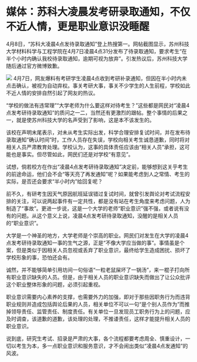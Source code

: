 # 媒体：苏科大凌晨发考研录取通知，不仅不近人情，更是职业意识没睡醒

4月8日，“苏科大凌晨4点发待录取通知”登上热搜第一。网帖截图显示，苏州科技大学材料科学与工程学院在4月7日凌晨4点31分发布了待录取通知，要求考生“在半个小时内确认我校待录取通知，逾期可视为放弃”。引发热议后，苏州科技大学随后通过官方微博致歉。

![](https://inews.gtimg.com/om_bt/O0H1g4IpY1dvvGcVugZ0XFPuARPypegROPoHCnJdA91fAAA/1000)
4月7日，网友爆料有考研学生凌晨4点收到考研补录通知，但因在半小时内未点击确认，被视为自动弃权。事关考研大事，事关不少学生的人生前程，学校如此不近人情的安排自然引起了网友的热议。

“学校的做法有违常理”“大学老师为什么要这样对待考生？”这些都是网民对“凌晨4点发考研待录取通知”的质问之一二，当然还有更激烈的跟帖。整个事情的后果之一，就是使苏州科技大学的名声受到了影响，这是本不该发生的。

该校在声明末尾表示，对未从考生实际出发，科学合理安排复试时间，并在发布待录取通知“确认时间”时，工作人员存在失误，学校向相关考生诚恳道歉，同时将对相关人员严肃教育处理。学校认为，这事的具体责任应该由“相关人员”承担，这可能也是事实。但尽管如此，网民们还是对学校“有意见”。

试想，倘若校方在作出“凌晨4点发考研待录取通知”决定前，能够想到这关乎考生的前途命运，他们会不会“等天亮了再发通知”呢？如果能考虑到人之常情、考生的实际，是否还会要求“半小时内”给回复呢？

前不久，有研考生因天气原因航班延误错过复试时间，就曾引发舆论对考试流程安排的关注，可以说两起事件有一定共性，都是没有站在考生角度来考虑问题，人为制造了“事故”。更进一步说，这是一个大学的老师“职业意识”强不强，或者说有没有的问题。从这个意义上说，凌晨4点发考研待录取通知，没醒的是相关人员的“职业意识”。

大学是一个神圣的地方，大学老师是个崇高的职业。网民们对发生在大学的凌晨4点发考研待录取通知一事的生气之源，正是“不像大学应当做的事”。事情虽是个案，但是类似于因相关人员忽视或丢弃了职业意识，最终给学生造成困扰、损坏了学校形象的事，恐怕还会有。

诚然，并不能够简单引用坊间一句俗语“一粒老鼠屎坏了一锅汤”，来一棍子打向所有职业意识缺失的人员。但是，由于相关人员的职业意识缺失而做出了让公众批评这个职业整体形象的问题，必须引起重视。

职业意识需要内心素养的支撑，也需要外力的加强，即对于那些因职务行为而违背职业规则并造成包括舆论后果的人员，相关单位不可以一句“是个别人员作为”而推掉领导责任、监管责任、制度责任。有关单位一旦发现员工职务行为上的问题，应及时调查，该道歉的道歉，该处理的处理，不推诿责任，这样才能提升相关人员的职业意识。

说到底，研究生考试、招录是严肃的大事，各个流程都要考虑周全、慎重设计，一切以考生为本，多一点职业意识和服务意识，才不会闹出类似“凌晨4点发通知”的风波。

